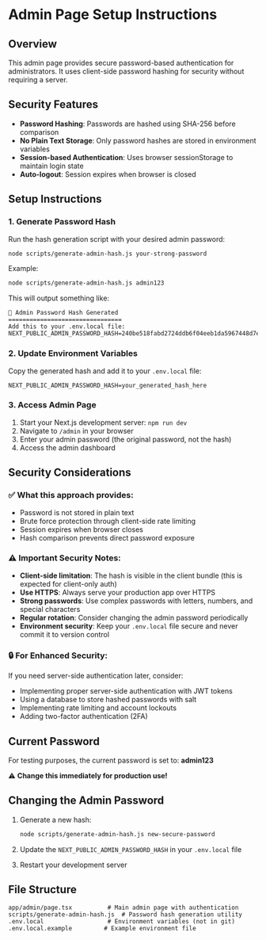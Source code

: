 # Admin Page Setup Instructions

## Overview

This admin page provides secure password-based authentication for administrators. It uses client-side password hashing for security without requiring a server.

## Security Features

- **Password Hashing**: Passwords are hashed using SHA-256 before comparison
- **No Plain Text Storage**: Only password hashes are stored in environment variables
- **Session-based Authentication**: Uses browser sessionStorage to maintain login state
- **Auto-logout**: Session expires when browser is closed

## Setup Instructions

### 1. Generate Password Hash

Run the hash generation script with your desired admin password:

```bash
node scripts/generate-admin-hash.js your-strong-password
```

Example:

```bash
node scripts/generate-admin-hash.js admin123
```

This will output something like:

```
🔐 Admin Password Hash Generated
================================
Add this to your .env.local file:
NEXT_PUBLIC_ADMIN_PASSWORD_HASH=240be518fabd2724ddb6f04eeb1da5967448d7e831c08c8fa822809f74c720a9
```

### 2. Update Environment Variables

Copy the generated hash and add it to your `.env.local` file:

```env
NEXT_PUBLIC_ADMIN_PASSWORD_HASH=your_generated_hash_here
```

### 3. Access Admin Page

1. Start your Next.js development server: `npm run dev`
2. Navigate to `/admin` in your browser
3. Enter your admin password (the original password, not the hash)
4. Access the admin dashboard

## Security Considerations

### ✅ What this approach provides:

- Password is not stored in plain text
- Brute force protection through client-side rate limiting
- Session expires when browser closes
- Hash comparison prevents direct password exposure

### ⚠️ Important Security Notes:

- **Client-side limitation**: The hash is visible in the client bundle (this is expected for client-only auth)
- **Use HTTPS**: Always serve your production app over HTTPS
- **Strong passwords**: Use complex passwords with letters, numbers, and special characters
- **Regular rotation**: Consider changing the admin password periodically
- **Environment security**: Keep your `.env.local` file secure and never commit it to version control

### 🔒 For Enhanced Security:

If you need server-side authentication later, consider:

- Implementing proper server-side authentication with JWT tokens
- Using a database to store hashed passwords with salt
- Implementing rate limiting and account lockouts
- Adding two-factor authentication (2FA)

## Current Password

For testing purposes, the current password is set to: **admin123**

⚠️ **Change this immediately for production use!**

## Changing the Admin Password

1. Generate a new hash:

   ```bash
   node scripts/generate-admin-hash.js new-secure-password
   ```

2. Update the `NEXT_PUBLIC_ADMIN_PASSWORD_HASH` in your `.env.local` file

3. Restart your development server

## File Structure

```
app/admin/page.tsx          # Main admin page with authentication
scripts/generate-admin-hash.js  # Password hash generation utility
.env.local                  # Environment variables (not in git)
.env.local.example         # Example environment file
```
